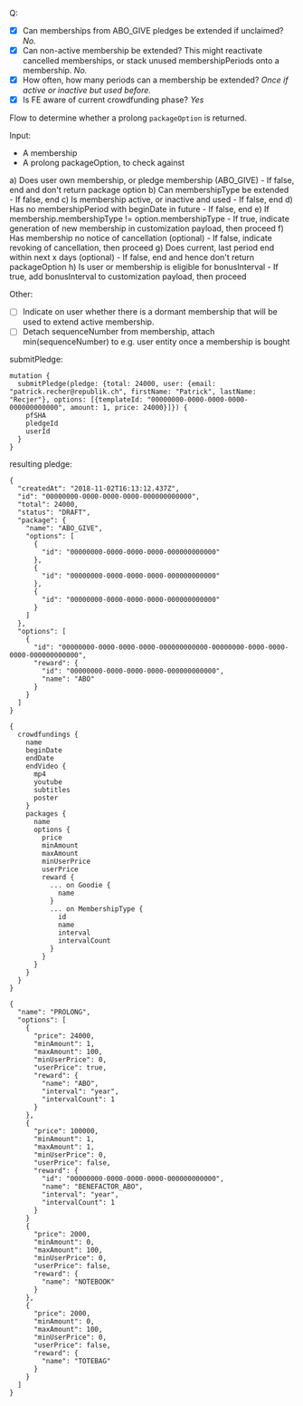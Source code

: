 Q:

- [x] Can memberships from ABO_GIVE pledges be extended if unclaimed? _No._
- [x] Can non-active membership be extended? This might reactivate cancelled
      memberships, or stack unused membershipPeriods onto a membership. _No._
- [x] How often, how many periods can a membership be extended? _Once if active
      or inactive but used before._
- [x] Is FE aware of current crowdfunding phase? _Yes_

Flow to determine whether a prolong `packageOption` is returned.

Input:
- A membership
- A prolong packageOption, to check against

a)  Does user own membership, or pledge membership (ABO_GIVE)
    - If false, end and don't return package option
b)  Can membershipType be extended
    - If false, end
c)  Is membership active, or inactive and used
    - If false, end
d)  Has no membershipPeriod with beginDate in future
    - If false, end
e)  If membership.membershipType != option.membershipType
    - If true, indicate generation of new membership in customization
    payload, then proceed
f)  Has membership no notice of cancellation (optional)
    - If false, indicate revoking of cancellation, then proceed
g)  Does current, last period end within next x days (optional)
    - If false, end and hence don't return packageOption
h)  Is user or membership is eligible for bonusInterval
    - If true, add bonusInterval to customization payload, then proceed

Other:

- [ ] Indicate on user whether there is a dormant membership that will be used
      to extend active membership.
- [ ] Detach sequenceNumber from membership, attach min(sequenceNumber) to e.g.
      user entity once a membership is bought

submitPledge:

```gql
mutation {
  submitPledge(pledge: {total: 24000, user: {email: "patrick.recher@republik.ch", firstName: "Patrick", lastName: "Recjer"}, options: [{templateId: "00000000-0000-0000-0000-000000000000", amount: 1, price: 24000}]}) {
    pfSHA
    pledgeId
    userId
  }
}
```

resulting pledge:

```
{
  "createdAt": "2018-11-02T16:13:12.437Z",
  "id": "00000000-0000-0000-0000-000000000000",
  "total": 24000,
  "status": "DRAFT",
  "package": {
    "name": "ABO_GIVE",
    "options": [
      {
        "id": "00000000-0000-0000-0000-000000000000"
      },
      {
        "id": "00000000-0000-0000-0000-000000000000"
      },
      {
        "id": "00000000-0000-0000-0000-000000000000"
      }
    ]
  },
  "options": [
    {
      "id": "00000000-0000-0000-0000-000000000000-00000000-0000-0000-0000-000000000000",
      "reward": {
        "id": "00000000-0000-0000-0000-000000000000",
        "name": "ABO"
      }
    }
  ]
}
```

```gql
{
  crowdfundings {
    name
    beginDate
    endDate
    endVideo {
      mp4
      youtube
      subtitles
      poster
    }
    packages {
      name
      options {
        price
        minAmount
        maxAmount
        minUserPrice
        userPrice
        reward {
          ... on Goodie {
            name
          }
          ... on MembershipType {
            id
            name
            interval
            intervalCount
          }
        }
      }
    }
  }
}
```

```
{
  "name": "PROLONG",
  "options": [
    {
      "price": 24000,
      "minAmount": 1,
      "maxAmount": 100,
      "minUserPrice": 0,
      "userPrice": true,
      "reward": {
        "name": "ABO",
        "interval": "year",
        "intervalCount": 1
      }
    },
    {
      "price": 100000,
      "minAmount": 1,
      "maxAmount": 1,
      "minUserPrice": 0,
      "userPrice": false,
      "reward": {
        "id": "00000000-0000-0000-0000-000000000000",
        "name": "BENEFACTOR_ABO",
        "interval": "year",
        "intervalCount": 1
      }
    }
    {
      "price": 2000,
      "minAmount": 0,
      "maxAmount": 100,
      "minUserPrice": 0,
      "userPrice": false,
      "reward": {
        "name": "NOTEBOOK"
      }
    },
    {
      "price": 2000,
      "minAmount": 0,
      "maxAmount": 100,
      "minUserPrice": 0,
      "userPrice": false,
      "reward": {
        "name": "TOTEBAG"
      }
    }
  ]
}
```
